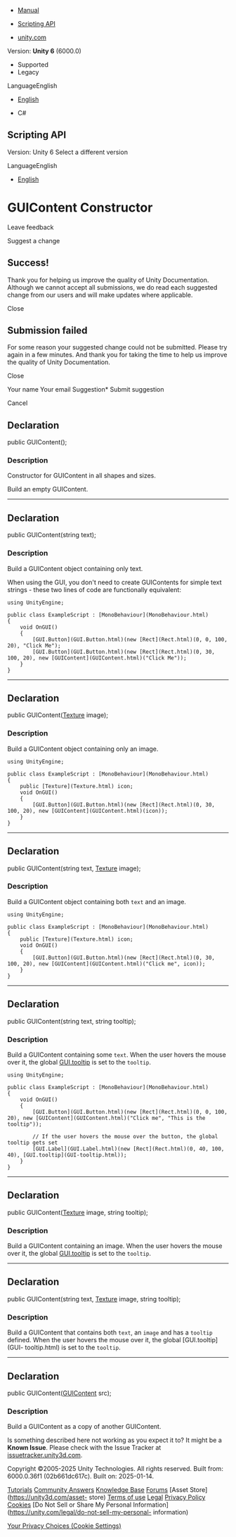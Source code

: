 [ ]()

  * [Manual](../Manual/index.html)
  * [Scripting API](../ScriptReference/index.html)

  * [unity.com](https://unity.com/)

Version: **Unity 6** (6000.0)

  * Supported
  * Legacy

LanguageEnglish

  * [English]()

  * C#

[ ](https://docs.unity3d.com)

## Scripting API

Version: Unity 6 Select a different version

LanguageEnglish

  * [English]()

# GUIContent Constructor

Leave feedback

Suggest a change

## Success!

Thank you for helping us improve the quality of Unity Documentation. Although
we cannot accept all submissions, we do read each suggested change from our
users and will make updates where applicable.

Close

## Submission failed

For some reason your suggested change could not be submitted. Please <a>try
again</a> in a few minutes. And thank you for taking the time to help us
improve the quality of Unity Documentation.

Close

Your name Your email Suggestion* Submit suggestion

Cancel

[ ]()

## Declaration

public GUIContent();

### Description

Constructor for GUIContent in all shapes and sizes.

Build an empty GUIContent.

* * *

## Declaration

public GUIContent(string text);

### Description

Build a GUIContent object containing only text.

When using the GUI, you don't need to create GUIContents for simple text
strings - these two lines of code are functionally equivalent:

    
    
    using UnityEngine;  
      
    public class ExampleScript : [MonoBehaviour](MonoBehaviour.html)
    {
        void OnGUI()
        {
            [GUI.Button](GUI.Button.html)(new [Rect](Rect.html)(0, 0, 100, 20), "Click Me");
            [GUI.Button](GUI.Button.html)(new [Rect](Rect.html)(0, 30, 100, 20), new [GUIContent](GUIContent.html)("Click Me"));
        }
    }
    

* * *

## Declaration

public GUIContent([Texture](Texture.html) image);

### Description

Build a GUIContent object containing only an image.

    
    
    using UnityEngine;  
      
    public class ExampleScript : [MonoBehaviour](MonoBehaviour.html)
    {
        public [Texture](Texture.html) icon;
        void OnGUI()
        {
            [GUI.Button](GUI.Button.html)(new [Rect](Rect.html)(0, 30, 100, 20), new [GUIContent](GUIContent.html)(icon));
        }
    }
    

* * *

## Declaration

public GUIContent(string text, [Texture](Texture.html) image);

### Description

Build a GUIContent object containing both `text` and an image.

    
    
    using UnityEngine;  
      
    public class ExampleScript : [MonoBehaviour](MonoBehaviour.html)
    {
        public [Texture](Texture.html) icon;
        void OnGUI()
        {
            [GUI.Button](GUI.Button.html)(new [Rect](Rect.html)(0, 30, 100, 20), new [GUIContent](GUIContent.html)("Click me", icon));
        }
    }
    

* * *

## Declaration

public GUIContent(string text, string tooltip);

### Description

Build a GUIContent containing some `text`. When the user hovers the mouse over
it, the global [GUI.tooltip](GUI-tooltip.html) is set to the `tooltip`.

    
    
    using UnityEngine;  
      
    public class ExampleScript : [MonoBehaviour](MonoBehaviour.html)
    {
        void OnGUI()
        {
            [GUI.Button](GUI.Button.html)(new [Rect](Rect.html)(0, 0, 100, 20), new [GUIContent](GUIContent.html)("Click me", "This is the tooltip"));  
      
            // If the user hovers the mouse over the button, the global tooltip gets set
            [GUI.Label](GUI.Label.html)(new [Rect](Rect.html)(0, 40, 100, 40), [GUI.tooltip](GUI-tooltip.html));
        }
    }
    

* * *

## Declaration

public GUIContent([Texture](Texture.html) image, string tooltip);

### Description

Build a GUIContent containing an image. When the user hovers the mouse over
it, the global [GUI.tooltip](GUI-tooltip.html) is set to the `tooltip`.

* * *

## Declaration

public GUIContent(string text, [Texture](Texture.html) image, string tooltip);

### Description

Build a GUIContent that contains both `text`, an `image` and has a `tooltip`
defined. When the user hovers the mouse over it, the global [GUI.tooltip](GUI-
tooltip.html) is set to the `tooltip`.

* * *

## Declaration

public GUIContent([GUIContent](GUIContent.html) src);

### Description

Build a GUIContent as a copy of another GUIContent.

Is something described here not working as you expect it to? It might be a
**Known Issue**. Please check with the Issue Tracker at
[issuetracker.unity3d.com](https://issuetracker.unity3d.com).

Copyright ©2005-2025 Unity Technologies. All rights reserved. Built from:
6000.0.36f1 (02b661dc617c). Built on: 2025-01-14.

[Tutorials](https://unity3d.com/learn) [Community
Answers](https://answers.unity3d.com) [Knowledge
Base](https://support.unity3d.com/hc/en-us)
[Forums](https://forum.unity3d.com) [Asset Store](https://unity3d.com/asset-
store) [Terms of use](https://docs.unity3d.com/Manual/TermsOfUse.html)
[Legal](https://unity.com/legal) [Privacy
Policy](https://unity.com/legal/privacy-policy)
[Cookies](https://unity.com/legal/cookie-policy) [Do Not Sell or Share My
Personal Information](https://unity.com/legal/do-not-sell-my-personal-
information)

[Your Privacy Choices (Cookie Settings)](javascript:void\(0\);)

